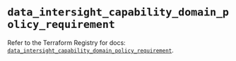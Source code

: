 # `data_intersight_capability_domain_policy_requirement`

Refer to the Terraform Registry for docs: [`data_intersight_capability_domain_policy_requirement`](https://registry.terraform.io/providers/ciscodevnet/intersight/1.0.71/docs/data-sources/capability_domain_policy_requirement).
